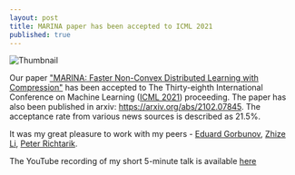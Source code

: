 ```yaml
---
layout: post
title: MARINA paper has been accepted to ICML 2021
published: true
---
```


![Thumbnail](https://burlachenkok.github.io/materials/Marina_thumbnail.png)

Our paper ["MARINA: Faster Non-Convex Distributed Learning with Compression"](https://proceedings.mlr.press/v139/gorbunov21a.html) has been accepted to The Thirty-eighth International Conference on Machine Learning ([ICML 2021](https://icml.cc/Conferences/2021)) proceeding.
The paper has also been published in arxiv: https://arxiv.org/abs/2102.07845. The acceptance rate from various news sources is described as 21.5%.

It was my great pleasure to work with my peers - [Eduard Gorbunov](https://eduardgorbunov.github.io/), [Zhize Li](https://zhizeli.github.io/), [Peter Richtarik](https://richtarik.org/). 

The YouTube recording of my short 5-minute talk is available [here](https://www.youtube.com/watch?v=o5MwC4DYbGE)

